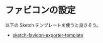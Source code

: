 # ファビコンの設定

以下の Sketch テンプレートを使うと良さそう。
- [sketch-favicon-exporter-template](https://github.com/frederik-jacques/sketch-favicon-exporter-template)

